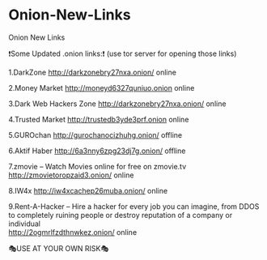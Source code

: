 # Onion-New-Links
Onion New Links

:exclamation:Some Updated .onion links::exclamation:
(use tor server for opening those links)

1.DarkZone   http://darkzonebry27nxa.onion/   online

 2.Money Market   http://moneyd6327quniuo.onion   online
  
 3.Dark Web Hackers Zone   http://darkzonebry27nxa.onion/   online
 
  4.Trusted Market   http://trustedb3yde3prf.onion   online
 
  5.GUROchan   http://gurochanocizhuhg.onion/   offline

  6.Aktif Haber   http://6a3nny6zpg23dj7g.onion/   offline

  7.zmovie – Watch Movies online for free on zmovie.tv   
                        http://zmovietoropzaid3.onion/   online

  8.IW4x   http://iw4xcachep26muba.onion/   online
   
9.Rent-A-Hacker – Hire a hacker for every job you can imagine, 
from DDOS to completely ruining people or destroy reputation of a company or individual   
http://2ogmrlfzdthnwkez.onion/   online


:performing_arts:USE AT YOUR OWN RISK:performing_arts:
